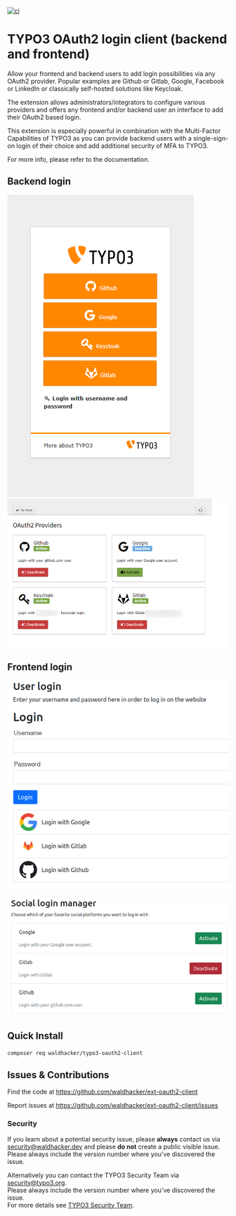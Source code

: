[![ci](https://github.com/waldhacker/ext-oauth2-client/actions/workflows/ci.yml/badge.svg)](https://github.com/waldhacker/ext-oauth2-client/actions/workflows/ci.yml)

# TYPO3 OAuth2 login client (backend and frontend)

Allow your frontend and backend users to add login possibilities via any OAuth2 provider. Popular examples are Github or Gitlab, Google, Facebook or LinkedIn or classically self-hosted solutions like Keycloak.

The extension allows administrators/integrators to configure various providers and offers any frontend and/or backend user an interface to add their OAuth2 based login.

This extension is especially powerful in combination with the Multi-Factor Capabilities of TYPO3 as you can provide backend users with a single-sign-on login of their choice and add additional security of MFA
to TYPO3.

For more info, please refer to the documentation.

## Backend login

![Image of Dashboards](Documentation/Images/Backend/loginScreen.png)&nbsp;&nbsp;&nbsp;&nbsp;&nbsp;![Image of Dashboards](Documentation/Images/Backend/configuredProviders.png)

## Frontend login

![Image of Dashboards](Documentation/Images/Frontend/loginScreen.png)&nbsp;&nbsp;&nbsp;&nbsp;&nbsp;![Image of Dashboards](Documentation/Images/Frontend/configuredProviders.png)

## Quick Install

`composer req waldhacker/typo3-oauth2-client`

## Issues & Contributions

Find the code at https://github.com/waldhacker/ext-oauth2-client

Report issues at https://github.com/waldhacker/ext-oauth2-client/issues

### Security

If you learn about a potential security issue, please **always** contact us via security@waldhacker.dev and please **do not** create a public visible issue.  
Please always include the version number where you've discovered the issue.  

Alternatively you can contact the TYPO3 Security Team via security@typo3.org.  
Please always include the version number where you've discovered the issue.  
For more details see [TYPO3 Security Team](https://typo3.org/community/teams/security/).
